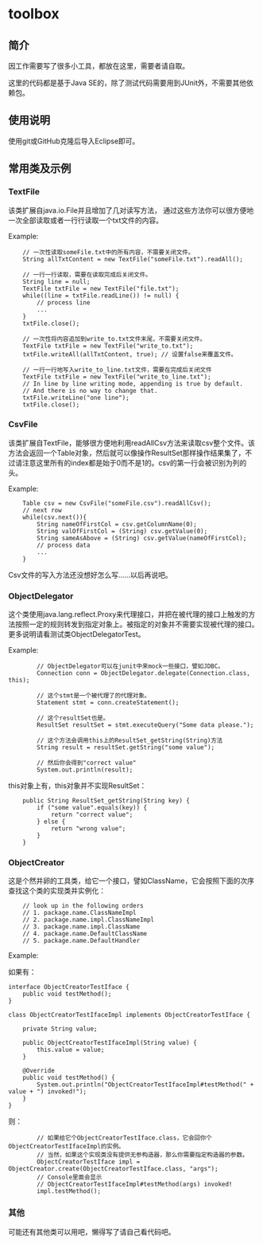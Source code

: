 # toolbox

## 简介

因工作需要写了很多小工具，都放在这里，需要者请自取。

这里的代码都是基于Java SE的，除了测试代码需要用到JUnit外，不需要其他依赖包。

## 使用说明

使用git或GitHub克隆后导入Eclipse即可。

## 常用类及示例

### TextFile

该类扩展自java.io.File并且增加了几对读写方法， 通过这些方法你可以很方便地一次全部读取或者一行行读取一个txt文件的内容。

Example:

```
	// 一次性读取someFile.txt中的所有内容，不需要关闭文件。
	String allTxtContent = new TextFile("someFile.txt").readAll();
```

```
	// 一行一行读取，需要在读取完成后关闭文件。 
	String line = null;
	TextFile txtFile = new TextFile("file.txt");
	while((line = txtFile.readLine()) != null) {
		// process line
		...
	}
	txtFile.close();
```

```
	// 一次性将内容追加到write_to.txt文件末尾，不需要关闭文件。
	TextFile txtFile = new TextFile("write_to.txt");
	txtFile.writeAll(allTxtContent, true); // 设置false来覆盖文件。
```

```
	// 一行一行地写入write_to_line.txt文件，需要在完成后关闭文件
	TextFile txtFile = new TextFile("write_to_line.txt");
	// In line by line writing mode, appending is true by default.
	// And there is no way to change that.
	txtFile.writeLine("one line");
	txtFile.close();
```

### CsvFile

该类扩展自TextFile，能够很方便地利用readAllCsv方法来读取csv整个文件。该方法会返回一个Table对象，然后就可以像操作ResultSet那样操作结果集了，不过请注意这里所有的index都是始于0而不是1的。csv的第一行会被识别为列的头。

Example:

```
	Table csv = new CsvFile("someFile.csv").readAllCsv();
	// next row
	while(csv.next()){
		String nameOfFirstCol = csv.getColumnName(0);
		String valOfFirstCol = (String) csv.getValue(0);
		String sameAsAbove = (String) csv.getValue(nameOfFirstCol);
		// process data
		...
	}
```

Csv文件的写入方法还没想好怎么写……以后再说吧。

### ObjectDelegator

这个类使用java.lang.reflect.Proxy来代理接口，并把在被代理的接口上触发的方法按照一定的规则转发到指定对象上。被指定的对象并不需要实现被代理的接口。更多说明请看测试类ObjectDelegatorTest。

Example:

```
		// ObjectDelegator可以在junit中来mock一些接口，譬如JDBC。
		Connection conn = ObjectDelegator.delegate(Connection.class, this);

		// 这个stmt是一个被代理了的代理对象。
		Statement stmt = conn.createStatement();

		// 这个resultSet也是。
		ResultSet resultSet = stmt.executeQuery("Some data please.");

		// 这个方法会调用this上的ResultSet_getString(String)方法
		String result = resultSet.getString("some value");

		// 然后你会得到"correct value"
		System.out.println(result);
```

this对象上有，this对象并不实现ResultSet：

```
	public String ResultSet_getString(String key) {
		if ("some value".equals(key)) {
			return "correct value";
		} else {
			return "wrong value";
		}
	}
```

### ObjectCreator

这是个然并卵的工具类，给它一个接口，譬如ClassName，它会按照下面的次序查找这个类的实现类并实例化：

		// look up in the following orders
		// 1. package.name.ClassNameImpl
		// 2. package.name.impl.ClassNameImpl
		// 3. package.name.impl.ClassName
		// 4. package.name.DefaultClassName
		// 5. package.name.DefaultHandler

Example:

如果有：

```
interface ObjectCreatorTestIface {
	public void testMethod();
}

class ObjectCreatorTestIfaceImpl implements ObjectCreatorTestIface {

	private String value;

	public ObjectCreatorTestIfaceImpl(String value) {
		this.value = value;
	}

	@Override
	public void testMethod() {
		System.out.println("ObjectCreatorTestIfaceImpl#testMethod(" + value + ") invoked!");
	}
}

```
则：

```
		// 如果给它个ObjectCreatorTestIface.class，它会回你个ObjectCreatorTestIfaceImpl的实例。
		// 当然，如果这个实现类没有提供无参构造器，那么你需要指定构造器的参数。
		ObjectCreatorTestIface impl = ObjectCreator.create(ObjectCreatorTestIface.class, "args");
		// Console里面会显示
		// ObjectCreatorTestIfaceImpl#testMethod(args) invoked!
		impl.testMethod();
```

### 其他

可能还有其他类可以用吧，懒得写了请自己看代码吧。
